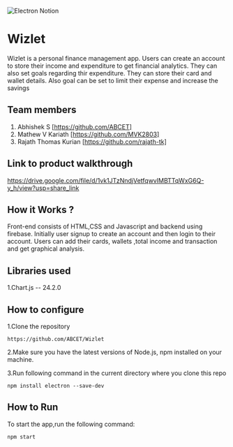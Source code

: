 ![Electron Notion](https://user-images.githubusercontent.com/64391274/235363274-375ce61c-721f-4543-a150-1b99525d54ac.png)


# Wizlet
Wizlet is a personal finance management app. Users can create an account to store their income and expenditure to get financial analytics. They can also set goals regarding thir expenditure. They can store their card and wallet details. Also goal can be set to limit their expense and increase the savings
## Team members
1. Abhishek S [https://github.com/ABCET]
2. Mathew V Kariath [https://github.com/MVK2803]
3. Rajath Thomas Kurian [https://github.com/rajath-tk]
## Link to product walkthrough
https://drive.google.com/file/d/1vk1JTzNndjVetfqwvIMBTTqWxG6Q-y_h/view?usp=share_link
## How it Works ?
Front-end consists of HTML,CSS and Javascript and backend using firebase. Initially user signup to create an account and then login to their account. Users can add their cards, wallets ,total income and transaction and get graphical analysis.
## Libraries used
1.Chart.js -- 24.2.0
## How to configure
1.Clone the repository
``````
https://github.com/ABCET/Wizlet
``````
2.Make sure you have the latest versions of Node.js, npm installed on your machine.

3.Run following command in the current directory where you clone this repo
 ``````
 npm install electron --save-dev
 ``````
## How to Run
To start the app,run the following command:
``````
npm start
``````
